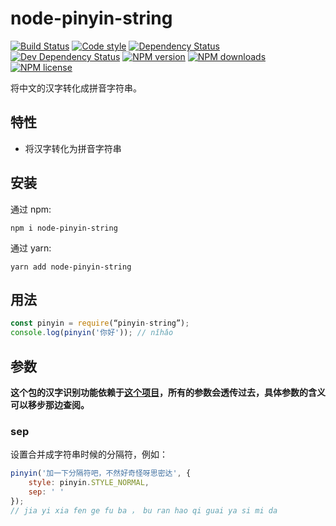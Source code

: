 # node-pinyin-string

[![Build Status][ci-img]][ci-url]
[![Code style][lint-img]][lint-url]
[![Dependency Status][dep-img]][dep-url]
[![Dev Dependency Status][dev-dep-img]][dev-dep-url]
[![NPM version][npm-ver-img]][npm-url]
[![NPM downloads][npm-dl-img]][npm-url]
[![NPM license][npm-lc-img]][npm-url]

将中文的汉字转化成拼音字符串。

## 特性

* 将汉字转化为拼音字符串

## 安装

通过 npm:

```shell
npm i node-pinyin-string
```

通过 yarn:

```shell
yarn add node-pinyin-string
```

## 用法

```js
const pinyin = require(“pinyin-string”);
console.log(pinyin('你好')); // nǐhǎo
```

## 参数

**这个包的汉字识别功能依赖于[这个项目](http://spmjs.io/docs/pinyin/)，所有的参数会透传过去，具体参数的含义可以移步那边查阅。**

### sep <string>

设置合并成字符串时候的分隔符，例如：

```js
pinyin('加一下分隔符吧，不然好奇怪呀思密达', {
	style: pinyin.STYLE_NORMAL,
	sep: ' '
});
// jia yi xia fen ge fu ba ， bu ran hao qi guai ya si mi da
```

[ci-img]: https://img.shields.io/travis/poppinlp/node-pinyin-string.svg?style=flat-square
[ci-url]: https://travis-ci.org/poppinlp/node-pinyin-string
[lint-img]: https://img.shields.io/badge/code%20style-handsome-brightgreen.svg?style=flat-square
[lint-url]: https://github.com/poppinlp/eslint-config-handsome
[dep-img]: https://img.shields.io/david/poppinlp/node-pinyin-string.svg?style=flat-square
[dep-url]: https://david-dm.org/poppinlp/node-pinyin-string
[dev-dep-img]: https://img.shields.io/david/dev/poppinlp/node-pinyin-string.svg?style=flat-square
[dev-dep-url]: https://david-dm.org/poppinlp/node-pinyin-string#info=devDependencies
[npm-ver-img]: https://img.shields.io/npm/v/node-pinyin-string.svg?style=flat-square
[npm-dl-img]: https://img.shields.io/npm/dm/node-pinyin-string.svg?style=flat-square
[npm-lc-img]: https://img.shields.io/npm/l/node-pinyin-string.svg?style=flat-square
[npm-url]: https://www.npmjs.com/package/node-pinyin-string
